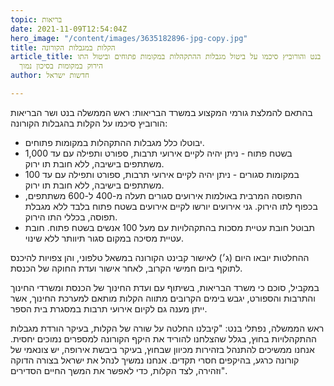 ```yaml
---
topic: בריאות
date: 2021-11-09T12:54:04Z
hero_image: "/content/images/3635182896-jpg-copy.jpg"
title: הקלות במגבלות הקורונה
article_title: בנט והורוביץ סיכמו על ביטול מגבלות ההתקהלות במקומות פתוחים וביטול התו
  הירוק במקומות בסיכון נמוך
author: חדשות ישראל

---
```

בהתאם להמלצת גורמי המקצוע במשרד הבריאות: ראש הממשלה בנט ושר הבריאות הורוביץ סיכמו על הקלות בהגבלות הקורונה:

* יבוטלו כלל מגבלות ההתקהלות במקומות פתוחים.
* בשטח פתוח - ניתן יהיה לקיים אירועי תרבות, ספורט ותפילה עם עד 1,000 משתתפים בישיבה, ללא חובת תו ירוק.
* במקומות סגורים - ניתן יהיה לקיים אירועי תרבות, ספורט ותפילה עם עד 100 משתתפים בישיבה, ללא חובת תו ירוק.
* התפוסה המרבית באולמות אירועים סגורים תעלה מ-400 ל-600 משתתפים, בכפוף לתו הירוק. גני אירועים יורשו לקיים אירועים בשטח פתוח בלבד ללא מגבלת תפוסה, בכללי התו הירוק.
* תבוטל חובת עטיית מסכות בהתקהלויות עם מעל 100 אנשים בשטח פתוח. חובת עטיית מסיכה במקום סגור תיוותר ללא שינוי.

ההחלטות יובאו היום (ג׳) לאישור קבינט הקורונה במשאל טלפוני, והן צפויות להיכנס לתוקף ביום חמישי הקרוב, לאחר אישור ועדת החוקה של הכנסת.

במקביל, סוכם כי משרד הבריאות, בשיתוף עם ועדת החינוך של הכנסת ומשרדי החינוך והתרבות והספורט, יגבש בימים הקרובים מתווה הקלות מותאם למערכת החינוך, אשר ייתן מענה גם לקיום אירועי תרבות במסגרת בית הספר.

ראש הממשלה, נפתלי בנט: "קיבלנו החלטה על שורה של הקלות, בעיקר הורדת מגבלות ההתקהלויות בחוץ, בגלל שהצלחנו להוריד את היקף הקורונה למספרים נמוכים יחסית. אנחנו ממשיכים להתנהל בזהירות מכיוון שבחוץ, בעיקר ביבשת אירופה, יש צונאמי של קורונה כרגע, בהיקפים חסרי תקדים. אנחנו נמשיך לנהל את ישראל בצורה הדוקה וזהירה, לצד הקלות, כדי לאפשר את המשך החיים הסדירים".